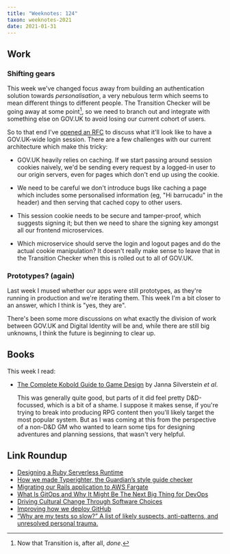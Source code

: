 ```yaml
---
title: "Weeknotes: 124"
taxon: weeknotes-2021
date: 2021-01-31
---
```


## Work

### Shifting gears

This week we've changed focus away from building an authentication
solution towards *personalisation*, a very nebulous term which seems
to mean different things to different people.  The Transition Checker
will be going away at some point[^brexit], so we need to branch out
and integrate with something else on GOV.UK to avoid losing our
current cohort of users.

[^brexit]: Now that Transition is, after all, *done*.

So to that end I've [opened an RFC][] to discuss what it'll look like
to have a GOV.UK-wide login session.  There are a few challenges with
our current architecture which make this tricky:

- GOV.UK heavily relies on caching.  If we start passing around
  session cookies naively, we'd be sending every request by a
  logged-in user to our origin servers, even for pages which don't end
  up using the cookie.

- We need to be careful we don't introduce bugs like caching a page
  which includes some personalised information (eg, "Hi barrucadu" in
  the header) and then serving that cached copy to other users.

- This session cookie needs to be secure and tamper-proof, which
  suggests signing it; but then we need to share the signing key
  amongst all our frontend microservices.

- Which microservice should serve the login and logout pages and do
  the actual cookie manipulation?  It doesn't really make sense to
  leave that in the Transition Checker when this is rolled out to all
  of GOV.UK.

[opened an RFC]: https://github.com/alphagov/govuk-rfcs/pull/134

### Prototypes? (again)

Last week I mused whether our apps were still prototypes, as they're
running in production and we're iterating them.  This week I'm a bit
closer to an answer, which I think is "yes, they are".

There's been some more discussions on what exactly the division of
work between GOV.UK and Digital Identity will be and, while there are
still big unknowns, I think the future is beginning to clear up.


## Books

This week I read:

- [The Complete Kobold Guide to Game Design][] by Janna Silverstein *et al*.

  This was generally quite good, but parts of it did feel pretty
  D&D-focussed, which is a bit of a shame.  I suppose it makes sense,
  if you're trying to break into producing RPG content then you'll
  likely target the most popular system.  But as I was coming at this
  from the perspective of a non-D&D GM who wanted to learn some tips
  for designing adventures and planning sessions, that wasn't very
  helpful.

[The Complete Kobold Guide to Game Design]: https://koboldpress.com/kpstore/product/complete-kobold-guide-to-game-design-2nd-edition/

## Link Roundup

- [Designing a Ruby Serverless Runtime](https://daniel-azuma.com/blog/2021/01/20/designing-a-ruby-serverless-runtime)
- [How we made Typerighter, the Guardian’s style guide checker](https://www.theguardian.com/info/2021/jan/26/how-we-made-typerighter-the-guardians-style-guide-checker)
- [Migrating our Rails application to AWS Fargate](https://medium.com/code-wild/migrating-our-rails-application-to-aws-fargate-be671541b5df)
- [What Is GitOps and Why It Might Be The Next Big Thing for DevOps](https://thenewstack.io/what-is-gitops-and-why-it-might-be-the-next-big-thing-for-devops/)
- [Driving Cultural Change Through Software Choices](https://skamille.medium.com/driving-cultural-change-through-software-choices-bf69d2db6539)
- [Improving how we deploy GitHub](https://github.blog/2021-01-25-improving-how-we-deploy-github/)
- [“Why are my tests so slow?” A list of likely suspects, anti-patterns, and unresolved personal trauma.](https://charity.wtf/2020/12/31/why-are-my-tests-so-slow-a-list-of-likely-suspects-anti-patterns-and-unresolved-personal-trauma/)
